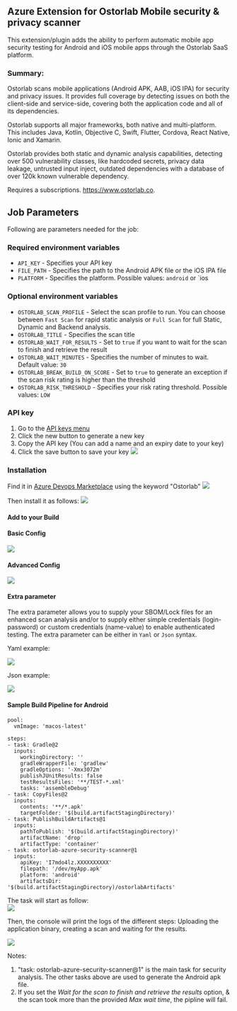 ## Azure Extension for Ostorlab Mobile security & privacy scanner

This extension/plugin adds the ability to perform automatic mobile app security testing for Android and iOS mobile apps
through the Ostorlab SaaS platform.

### Summary:

Ostorlab scans mobile applications (Android APK, AAB, iOS IPA) for security and privacy issues. It provides full
coverage by detecting issues on both the client-side and service-side, covering both the application code and all of its
dependencies.

Ostorlab supports all major frameworks, both native and multi-platform. This includes Java, Kotlin, Objective C, Swift,
Flutter, Cordova, React Native, Ionic and Xamarin.

Ostorlab provides both static and dynamic analysis capabilities, detecting over 500 vulnerability classes, like
hardcoded secrets, privacy data leakage, untrusted input inject, outdated dependencies with a database of over 120k
known vulnerable dependency.

Requires a subscriptions. https://www.ostorlab.co.

## Job Parameters

Following are parameters needed for the job:

### Required environment variables

- `API_KEY` - Specifies your API key
- `FILE_PATH` - Specifies the path to the Android APK file or the iOS IPA file
- `PLATFORM` - Specifies the platform. Possible values: `android` or `ios

### Optional environment variables

- `OSTORLAB_SCAN_PROFILE` - Select the scan profile to run. You can choose between `Fast Scan` for rapid static analysis
  or `Full Scan` for full Static, Dynamic and Backend analysis.
- `OSTORLAB_TITLE` - Specifies the scan title
- `OSTORLAB_WAIT_FOR_RESULTS` - Set to `true` if you want to wait for the scan to finish and retrieve the result
- `OSTORLAB_WAIT_MINUTES` - Specifies the number of minutes to wait. Default value: `30`
- `OSTORLAB_BREAK_BUILD_ON_SCORE` - Set to `true` to generate an exception if the scan risk rating is higher than the
  threshold
- `OSTORLAB_RISK_THRESHOLD` - Specifies your risk rating threshold. Possible values: `LOW`

### API key

1. Go to the [API keys menu](https://report.ostorlab.co/library/api/keys)
2. Click the new button to generate a new key
3. Copy the API key (You can add a name and an expiry date to your key)
4. Click the save button to save your key
   ![](images/apikey.png)

### Installation

Find it in [Azure Devops Marketplace](https://marketplace.visualstudio.com/azuredevops) using the keyword "Ostorlab"
![](images/marketplace.png)

Then install it as follows:
![](images/install.png)

#### Add to your Build

#### Basic Config

![](images/basic-config.png)

#### Advanced Config

![](images/advanced-config.png)

#### Extra parameter

The extra parameter allows you to supply your SBOM/Lock files for an enhanced scan analysis and/or to supply either simple credentials (login-password) or custom credentials (name-value) to enable authenticated testing.
The extra parameter can be either in `Yaml` or `Json` syntax.

Yaml example:

![](images/extra_yaml_example.png)

Json example:

![](images/extra_json_example.png)

#### Sample Build Pipeline for Android

```
pool:
  vmImage: 'macos-latest'

steps:
- task: Gradle@2
  inputs:
    workingDirectory: ''
    gradleWrapperFile: 'gradlew'
    gradleOptions: '-Xmx3072m'
    publishJUnitResults: false
    testResultsFiles: '**/TEST-*.xml'
    tasks: 'assembleDebug'
- task: CopyFiles@2
  inputs:
    contents: '**/*.apk'
    targetFolder: '$(build.artifactStagingDirectory)'
- task: PublishBuildArtifacts@1
  inputs:
    pathToPublish: '$(build.artifactStagingDirectory)'
    artifactName: 'drop'
    artifactType: 'container'
- task: ostorlab-azure-security-scanner@1
  inputs:
    apiKey: 'I7mdo4lz.XXXXXXXXXX'
    filepath: '/dev/myApp.apk'
    platform: 'android'
    artifactsDir: '$(build.artifactStagingDirectory)/ostorlabArtifacts'
```

The task will start as follow:  
![](images/start_task.png)

Then, the console will print the logs of the different steps: Uploading the application binary, creating a scan and
waiting for the results.

![](images/azure_logs.png)

Notes:

1. "task: ostorlab-azure-security-scanner@1" is the main task for security analysis. The other tasks above are used to
   generate the Android apk file.
2. If you set the _Wait for the scan to finish and retrieve the results_ option, & the scan took more than the provided
   _Max wait time_, the pipline will fail.
